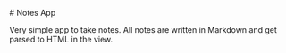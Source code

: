 # Notes App

Very simple app to take notes. All notes are written in Markdown and get parsed to HTML in the view.